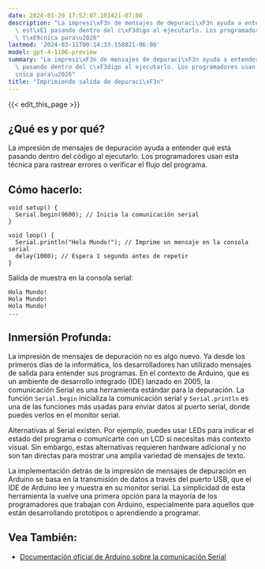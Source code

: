 ```yaml
---
date: 2024-01-20 17:52:07.101421-07:00
description: "La impresi\xF3n de mensajes de depuraci\xF3n ayuda a entender qu\xE9\
  \ est\xE1 pasando dentro del c\xF3digo al ejecutarlo. Los programadores usan esta\
  \ t\xE9cnica para\u2026"
lastmod: '2024-03-11T00:14:33.158021-06:00'
model: gpt-4-1106-preview
summary: "La impresi\xF3n de mensajes de depuraci\xF3n ayuda a entender qu\xE9 est\xE1\
  \ pasando dentro del c\xF3digo al ejecutarlo. Los programadores usan esta t\xE9\
  cnica para\u2026"
title: "Imprimiendo salida de depuraci\xF3n"
---
```


{{< edit_this_page >}}

## ¿Qué es y por qué?

La impresión de mensajes de depuración ayuda a entender qué está pasando dentro del código al ejecutarlo. Los programadores usan esta técnica para rastrear errores o verificar el flujo del programa.

## Cómo hacerlo:

```Arduino
void setup() {
  Serial.begin(9600); // Inicia la comunicación serial
}

void loop() {
  Serial.println("Hola Mundo!"); // Imprime un mensaje en la consola serial
  delay(1000); // Espera 1 segundo antes de repetir
}
```

Salida de muestra en la consola serial:

```
Hola Mundo!
Hola Mundo!
Hola Mundo!
...
```

## Inmersión Profunda:

La impresión de mensajes de depuración no es algo nuevo. Ya desde los primeros días de la informática, los desarrolladores han utilizado mensajes de salida para entender sus programas. En el contexto de Arduino, que es un ambiente de desarrollo integrado (IDE) lanzado en 2005, la comunicación Serial es una herramienta estándar para la depuración. La función `Serial.begin` inicializa la comunicación serial y `Serial.println` es una de las funciones más usadas para enviar datos al puerto serial, donde puedes verlos en el monitor serial. 

Alternativas al Serial existen. Por ejemplo, puedes usar LEDs para indicar el estado del programa o comunicarte con un LCD si necesitas más contexto visual. Sin embargo, estas alternativas requieren hardware adicional y no son tan directas para mostrar una amplia variedad de mensajes de texto.

La implementación detrás de la impresión de mensajes de depuración en Arduino se basa en la transmisión de datos a través del puerto USB, que el IDE de Arduino lee y muestra en su monitor serial. La simplicidad de esta herramienta la vuelve una primera opción para la mayoría de los programadores que trabajan con Arduino, especialmente para aquellos que están desarrollando prototipos o aprendiendo a programar.

## Vea También:

- [Documentación oficial de Arduino sobre la comunicación Serial](https://www.arduino.cc/reference/en/language/functions/communication/serial/)
